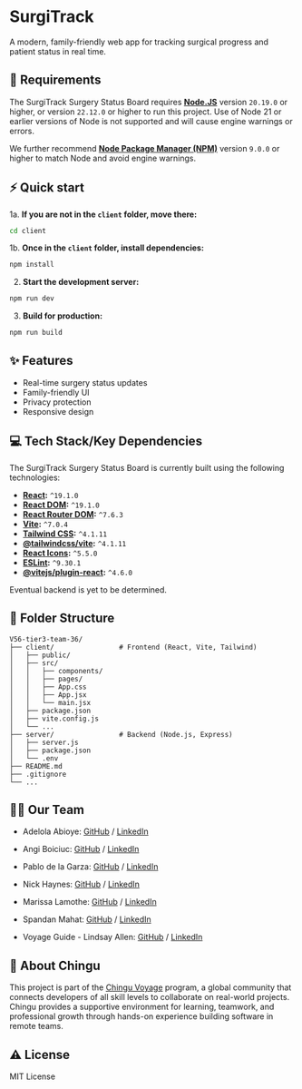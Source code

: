 # SurgiTrack

A modern, family-friendly web app for tracking surgical progress and patient status in real time.

## 📝 Requirements

The SurgiTrack Surgery Status Board requires [**Node.JS**](https://nodejs.org/) version `20.19.0` or higher, or version `22.12.0` or higher to run this project. Use of Node 21 or earlier versions of Node is not supported and will cause engine warnings or errors.

We further recommend [**Node Package Manager (NPM)**](https://www.npmjs.com/package/npm/) version `9.0.0` or higher to match Node and avoid engine warnings.

## ⚡️ Quick start

1a. **If you are not in the `client` folder, move there:**

```bash
cd client
```

1b. **Once in the `client` folder, install dependencies:**

```bash
npm install
```

2. **Start the development server:**

```bash
npm run dev
```

3. **Build for production:**

```bash
npm run build
```

## ✨ Features

- Real-time surgery status updates
- Family-friendly UI
- Privacy protection
- Responsive design

## 💻 Tech Stack/Key Dependencies

The SurgiTrack Surgery Status Board is currently built using the following technologies:

- **[React](https://www.npmjs.com/package/react):** `^19.1.0`
- **[React DOM](https://www.npmjs.com/package/react-dom):** `^19.1.0`
- **[React Router DOM](https://www.npmjs.com/package/react-router-dom):** `^7.6.3`
- **[Vite](https://www.npmjs.com/package/vite):** `^7.0.4`
- **[Tailwind CSS](https://www.npmjs.com/package/tailwindcss):** `^4.1.11`
- **[@tailwindcss/vite](https://www.npmjs.com/package/@tailwindcss/vite):** `^4.1.11`
- **[React Icons](https://www.npmjs.com/package/react-icons):** `^5.5.0`
- **[ESLint](https://www.npmjs.com/package/eslint):** `^9.30.1`
- **[@vitejs/plugin-react](https://www.npmjs.com/package/@vitejs/plugin-react):** `^4.6.0`

Eventual backend is yet to be determined.

## 📁 Folder Structure

```
V56-tier3-team-36/
├── client/                # Frontend (React, Vite, Tailwind)
│   ├── public/
│   ├── src/
│   │   ├── components/
│   │   ├── pages/
│   │   ├── App.css
│   │   ├── App.jsx
│   │   └── main.jsx
│   ├── package.json
│   ├── vite.config.js
│   └── ...
├── server/                # Backend (Node.js, Express)
│   ├── server.js
│   ├── package.json
│   └── .env
├── README.md
├── .gitignore
└── ...
```

## 👥👥 Our Team

- Adelola Abioye: [GitHub](https://github.com/Adel-abio) / [LinkedIn](https://linkedin.com/in/adelola-abioye/)
- Angi Boiciuc: [GitHub](https://github.com/codebyangi) / [LinkedIn](https://www.linkedin.com/in/angi-boiciuc)
- Pablo de la Garza: [GitHub](https://github.com/pdv88) / [LinkedIn](https://www.linkedin.com/in/pablo-de-la-garza/)
- Nick Haynes: [GitHub](https://github.com/nickhaynes) / [LinkedIn](https://www.linkedin.com/in/nickhaynes/)
- Marissa Lamothe: [GitHub](https://github.com/msrissaxox) / [LinkedIn](https://www.linkedin.com/in/marissalamothe/)
- Spandan Mahat: [GitHub](https://github.com/spandanmahat00) / [LinkedIn](https://linkedin.com/in/liaccountname)

- Voyage Guide - Lindsay Allen: [GitHub](https://github.com/lkallen) / [LinkedIn](https://www.linkedin.com/in/lindsay-allen-54b46937/)


## 🏢 About Chingu

This project is part of the [Chingu Voyage](https://www.chingu.io/) program, a global community that connects developers of all skill levels to collaborate on real-world projects. Chingu provides a supportive environment for learning, teamwork, and professional growth through hands-on experience building software in remote teams.

## ⚠️ License

MIT License
